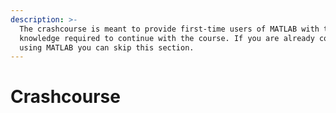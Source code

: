 ```yaml
---
description: >-
  The crashcourse is meant to provide first-time users of MATLAB with the basic
  knowledge required to continue with the course. If you are already comfortable
  using MATLAB you can skip this section.
---
```


# Crashcourse

